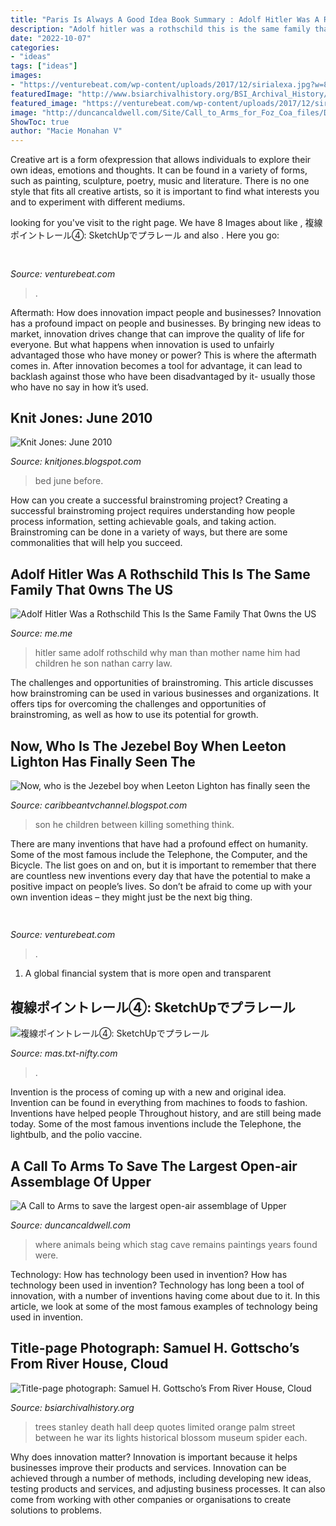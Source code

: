 ```yaml
---
title: "Paris Is Always A Good Idea Book Summary : Adolf Hitler Was A Rothschild This Is The Same Family That 0wns The Us"
description: "Adolf hitler was a rothschild this is the same family that 0wns the us"
date: "2022-10-07"
categories:
- "ideas"
tags: ["ideas"]
images:
- "https://venturebeat.com/wp-content/uploads/2017/12/sirialexa.jpg?w=800"
featuredImage: "http://www.bsiarchivalhistory.org/BSI_Archival_History/Woodys_pt_1_files/droppedImage_15.png"
featured_image: "https://venturebeat.com/wp-content/uploads/2017/12/sirialexa.jpg?w=800"
image: "http://duncancaldwell.com/Site/Call_to_Arms_for_Foz_Coa_files/DSCF9121.jpg"
ShowToc: true
author: "Macie Monahan V"
---
```



Creative art is a form ofexpression that allows individuals to explore their own ideas, emotions and thoughts. It can be found in a variety of forms, such as painting, sculpture, poetry, music and literature. There is no one style that fits all creative artists, so it is important to find what interests you and to experiment with different mediums.

	

		
looking for  you've visit to the right page. We have 8 Images about  like , 複線ポイントレール④: SketchUpでプラレール and also . Here you go:
		
    
## 

<img loading=lazy src="https://venturebeat.com/wp-content/uploads/2020/01/dario-gil.jpg?w=800" onerror="this.onerror=null;this.src='https://tse1.mm.bing.net/th?id=OIP.v0G8eXwdyMDuLrKYJXJeWQHaE7&amp;pid=15.1';" alt="">

_Source: venturebeat.com_

>. 

	

Aftermath: How does innovation impact people and businesses?
Innovation has a profound impact on people and businesses. By bringing new ideas to market, innovation drives change that can improve the quality of life for everyone. But what happens when innovation is used to unfairly advantaged those who have money or power? This is where the aftermath comes in. After innovation becomes a tool for advantage, it can lead to backlash against those who have been disadvantaged by it- usually those who have no say in how it’s used.

    
## Knit Jones: June 2010

<img loading=lazy src="https://2.bp.blogspot.com/_X5gvFBIH7fo/TBK_-t479bI/AAAAAAAACyc/EB1ZAkLVSnM/s1600/bed+before.jpg" onerror="this.onerror=null;this.src='https://tse3.mm.bing.net/th?id=OIP.B1zCNzB7ZwrGKXdkebjohwHaGf&amp;pid=15.1';" alt="Knit Jones: June 2010">

_Source: knitjones.blogspot.com_

>bed june before. 

	

How can you create a successful brainstroming project?
Creating a successful brainstroming project requires understanding how people process information, setting achievable goals, and taking action. Brainstroming can be done in a variety of ways, but there are some commonalities that will help you succeed.

    
## Adolf Hitler Was A Rothschild This Is The Same Family That 0wns The US

<img loading=lazy src="https://pics.me.me/thumb_adolf-hitler-was-a-rothschild-this-is-the-same-family-7752664.png" onerror="this.onerror=null;this.src='https://tse3.mm.bing.net/th?id=OIP.0lB5UZMHfrdwgiYl2IPG9AAAAA&amp;pid=15.1';" alt="Adolf Hitler Was a Rothschild This Is the Same Family That 0wns the US">

_Source: me.me_

>hitler same adolf rothschild why man than mother name him had children he son nathan carry law. 

	

The challenges and opportunities of brainstroming.
This article discusses how brainstroming can be used in various businesses and organizations. It offers tips for overcoming the challenges and opportunities of brainstroming, as well as how to use its potential for growth.

    
## Now, Who Is The Jezebel Boy When Leeton Lighton Has Finally Seen The

<img loading=lazy src="https://1.bp.blogspot.com/-XpzZAGOZdSc/WGZA41wNr3I/AAAAAAAAGiE/FDybkYc0_YYoVDa04DW9cM7ZKWc6zOEcgCPcB/s320/13606988_10210118440743667_2332397175027952965_n%2B1.jpg" onerror="this.onerror=null;this.src='https://tse1.mm.bing.net/th?id=OIP.BE993KO4jKsfodU73HwwTQAAAA&amp;pid=15.1';" alt="Now, who is the Jezebel boy when Leeton Lighton has finally seen the">

_Source: caribbeantvchannel.blogspot.com_

>son he children between killing something think. 

	

There are many inventions that have had a profound effect on humanity. Some of the most famous include the Telephone, the Computer, and the Bicycle. The list goes on and on, but it is important to remember that there are countless new inventions every day that have the potential to make a positive impact on people’s lives. So don’t be afraid to come up with your own invention ideas – they might just be the next big thing.

    
## 

<img loading=lazy src="https://venturebeat.com/wp-content/uploads/2017/12/sirialexa.jpg?w=800" onerror="this.onerror=null;this.src='https://tse2.mm.bing.net/th?id=OIP.Xvkx8_Qte6Xu0vBIaY9PrQHaDt&amp;pid=15.1';" alt="">

_Source: venturebeat.com_

>. 

	

1. A global financial system that is more open and transparent 

    
## 複線ポイントレール④: SketchUpでプラレール

<img loading=lazy src="http://mas.txt-nifty.com/3d/images/2009/09/13/2009091304.jpg" onerror="this.onerror=null;this.src='https://tse2.mm.bing.net/th?id=OIP.RTssF5TX5ie2QubeTUU0IQHaEK&amp;pid=15.1';" alt="複線ポイントレール④: SketchUpでプラレール">

_Source: mas.txt-nifty.com_

>. 

	

Invention is the process of coming up with a new and original idea. Invention can be found in everything from machines to foods to fashion. Inventions have helped people Throughout history, and are still being made today. Some of the most famous inventions include the Telephone, the lightbulb, and the polio vaccine.

    
## A Call To Arms To Save The Largest Open-air Assemblage Of Upper

<img loading=lazy src="http://duncancaldwell.com/Site/Call_to_Arms_for_Foz_Coa_files/DSCF9121.jpg" onerror="this.onerror=null;this.src='https://tse3.mm.bing.net/th?id=OIP.S2Ux4VL-ym8E4UW0QVPCngHaJ4&amp;pid=15.1';" alt="A Call to Arms to save the largest open-air assemblage of Upper">

_Source: duncancaldwell.com_

>where animals being which stag cave remains paintings years found were. 

	

Technology: How has technology been used in invention?
How has technology been used in invention? Technology has long been a tool of innovation, with a number of inventions having come about due to it. In this article, we look at some of the most famous examples of technology being used in invention.

    
## Title-page Photograph: Samuel H. Gottscho’s From River House, Cloud

<img loading=lazy src="http://www.bsiarchivalhistory.org/BSI_Archival_History/Woodys_pt_1_files/droppedImage_15.png" onerror="this.onerror=null;this.src='https://tse2.mm.bing.net/th?id=OIP.jbwZ1x2eaVUZJRcO2bdMPQHaEi&amp;pid=15.1';" alt="Title-page photograph: Samuel H. Gottscho’s From River House, Cloud">

_Source: bsiarchivalhistory.org_

>trees stanley death hall deep quotes limited orange palm street between he war its lights historical blossom museum spider each. 

	

Why does innovation matter?
Innovation is important because it helps businesses improve their products and services. Innovation can be achieved through a number of methods, including developing new ideas, testing products and services, and adjusting business processes. It can also come from working with other companies or organisations to create solutions to problems.

